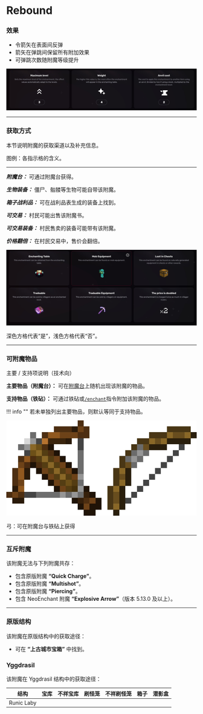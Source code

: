 # Rebound
### 效果
*   令箭矢在表面间反弹
*   箭矢在弹跳间保留所有附加效果
*   可弹跳次数随附魔等级提升

![](/images/voxel/enchantment/bow-enchantment/image_1756618446043_529.png)

* * *

### 获取方式

本节说明附魔的获取渠道以及补充信息。

图例：各指示格的含义。[](#legend-explanations-of-each-box)

* * *

_**附魔台：**_ 可通过附魔台获得。

_**生物装备：**_ 僵尸、骷髅等生物可能自带该附魔。

_**箱子战利品：**_ 可在战利品表生成的装备上找到。

_**可交易：**_ 村民可能出售该附魔书。

_**可交易装备：**_ 村民售卖的装备可能带有该附魔。

_**价格翻倍：**_ 在村民交易中，售价会翻倍。

![](/images/voxel/enchantment/bow-enchantment/image_1756618446043_681.png)

深色方格代表“是”，浅色方格代表“否”。

* * *

### 可附魔物品
主要 / 支持项说明（技术向）[](#explanation-primary-supported-technical)

**主要物品（附魔台）：** 可在[附魔台](https://minecraft.wiki/w/Enchanting_table)上随机出现该附魔的物品。

**支持物品（铁砧）：** 可通过铁砧或[`/enchant`](https://minecraft.wiki/w/Commands/enchant)指令附加该附魔的物品。

!!! info ""
    若未单独列出主要物品，则默认等同于支持物品。

![](/images/voxel/enchantment/bow-enchantment/image_1756618446043_202.png)

弓：可在附魔台与铁砧上获得

* * *

### 互斥附魔

该附魔无法与下列附魔共存：

*   包含原版附魔 **“Quick Charge”**。
*   包含原版附魔 **“Multishot”**。
*   包含原版附魔 **“Piercing”**。
*   包含 NeoEnchant 附魔 **“Explosive Arrow”**（版本 5.13.0 及以上）。

* * *

### 原版结构

该附魔在原版结构中的获取途径：

*   可在 **“上古城市宝箱”** 中找到。

### Yggdrasil

该附魔在 Yggdrasil 结构中的获取途径：

| 结构 | 宝库 | 不祥宝库 | 刷怪笼 | 不祥刷怪笼 | 箱子 | 潜影盒 |
| --- | --- | --- | --- | --- | --- | --- |
| Runic Laby |  |  |  |  |  |  |
